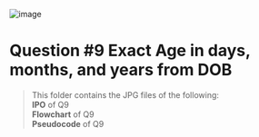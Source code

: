 ![image](https://github.com/user-attachments/assets/c74a71e8-3b34-41ab-b96e-441bc6b27278)


# Question #9 Exact Age in days, months, and years from DOB

> This folder contains the JPG files of the following:
> <br>**IPO** of Q9
> <br>**Flowchart** of Q9
> <br>**Pseudocode** of Q9

